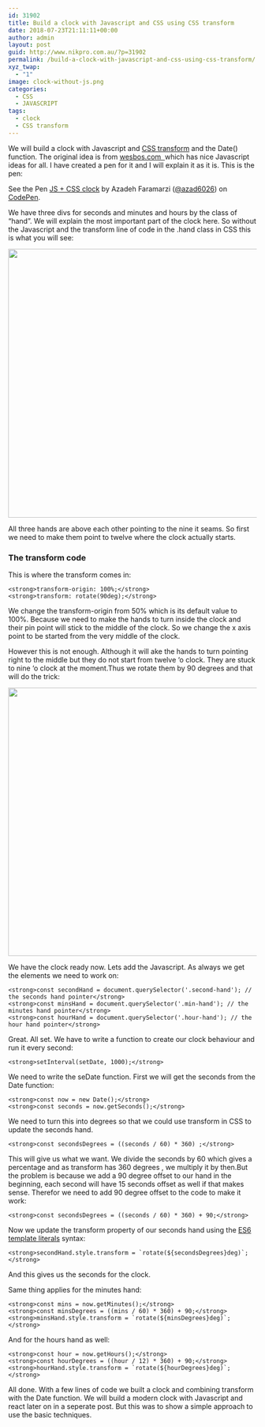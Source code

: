 ```yaml
---
id: 31902
title: Build a clock with Javascript and CSS using CSS transform
date: 2018-07-23T21:11:11+00:00
author: admin
layout: post
guid: http://www.nikpro.com.au/?p=31902
permalink: /build-a-clock-with-javascript-and-css-using-css-transform/
xyz_twap:
  - "1"
image: clock-without-js.png
categories:
  - CSS
  - JAVASCRIPT
tags:
  - clock
  - CSS transform
---
```

We will build a clock with Javascript and [CSS transform](http://www.nikpro.com.au/manipulate-elements-visually-with-css-transform-explained-with-examples/) and the Date() function. The original idea is from [wesbos.com  ](http://wesbos.com)which has nice Javascript ideas for all. I have created a pen for it and I will explain it as it is. This is the pen:

<p class="codepen" data-height="350" data-theme-id="0" data-slug-hash="NBpXdv" data-default-tab="css,result" data-user="azad6026" data-embed-version="2" data-pen-title="JS + CSS  clock">
  See the Pen <a href="https://codepen.io/azad6026/pen/NBpXdv/">JS + CSS clock</a> by Azadeh Faramarzi (<a href="https://codepen.io/azad6026">@azad6026</a>) on <a href="https://codepen.io">CodePen</a>.
</p>



We have three divs for seconds and minutes and hours by the class of &#8220;hand&#8221;. We will explain the most important part of the clock here. So without the Javascript and the transform line of code in the .hand class in CSS this is what you will see:

<img class="alignnone wp-image-31903 size-full" src="http://www.nikpro.com.auclock-without-transform.png" alt="" width="953" height="544" srcset="http://testgatsby.localclock-without-transform.png 953w, http://testgatsby.localclock-without-transform-300x171.png 300w, http://testgatsby.localclock-without-transform-768x438.png 768w" sizes="(max-width: 953px) 100vw, 953px" /> 

All three hands are above each other pointing to the nine it seams. So first we need to make them point to twelve where the clock actually starts. 

### The transform code

This is where the transform comes in:

`<strong>transform-origin: 100%;</strong>`  
`<strong>transform: rotate(90deg);</strong>`

We change the transform-origin from 50% which is its default value to 100%. Because we need to make the hands to turn inside the clock and their pin point will stick to the middle of the clock. So we change the x axis point to be started from the very middle of the clock.

However this is not enough. Although it will ake the hands to turn pointing right to the middle but they do not start from twelve &#8216;o clock. They are stuck to nine &#8216;o clock at the moment.Thus we rotate them by 90 degrees and that will do the trick:

<img class="alignnone wp-image-31904 size-full" src="http://www.nikpro.com.auclock-without-js.png" alt="" width="952" height="543" srcset="http://testgatsby.localclock-without-js.png 952w, http://testgatsby.localclock-without-js-300x171.png 300w, http://testgatsby.localclock-without-js-768x438.png 768w" sizes="(max-width: 952px) 100vw, 952px" /> 

We have the clock ready now. Lets add the Javascript. As always we get the elements we need to work on:

`<strong>const secondHand = document.querySelector('.second-hand'); // the seconds hand pointer</strong>`  
`<strong>const minsHand = document.querySelector('.min-hand'); // the minutes hand pointer</strong>`  
`<strong>const hourHand = document.querySelector('.hour-hand'); // the hour hand pointer</strong>`

Great. All set. We have to write a function to create our clock behaviour and run it every second:

`<strong>setInterval(setDate, 1000);</strong>`

We need to write the seDate function. First we will get the seconds from the Date function:

`<strong>const now = new Date();</strong>`  
`<strong>const seconds = now.getSeconds();</strong>`

We need to turn this into degrees so that we could use transform in CSS to update the seconds hand.

`<strong>const secondsDegrees = ((seconds / 60) * 360) ;</strong>`

This will give us what we want. We divide the seconds by 60 which gives a percentage and as transform has 360 degrees , we multiply it by then.But the problem is because we add a 90 degree offset to our hand in the beginning, each second will have 15 seconds offset as well if that makes sense. Therefor we need to add 90 degree offset to the code to make it work:

`<strong>const secondsDegrees = ((seconds / 60) * 360) + 90;</strong>`

Now we update the transform property of our seconds hand using the [ES6 template literals](http://www.nikpro.com.au/template-literals-in-js6-explained/) syntax:

``<strong>secondHand.style.transform = `rotate(${secondsDegrees}deg)`;</strong>``

And this gives us the seconds for the clock.

Same thing applies for the minutes hand:

`<strong>const mins = now.getMinutes();</strong>`  
`<strong>const minsDegrees = ((mins / 60) * 360) + 90;</strong>`  
``<strong>minsHand.style.transform = `rotate(${minsDegrees}deg)`;</strong>``

And for the hours hand as well:

`<strong>const hour = now.getHours();</strong>`  
`<strong>const hourDegrees = ((hour / 12) * 360) + 90;</strong>`  
``<strong>hourHand.style.transform = `rotate(${hourDegrees}deg)`;</strong>``

All done. With a few lines of code we built a clock and combining transform with the Date function. We will build a modern clock with Javascript and react later on in a seperate post. But this was to show a simple approach to use the basic techniques.